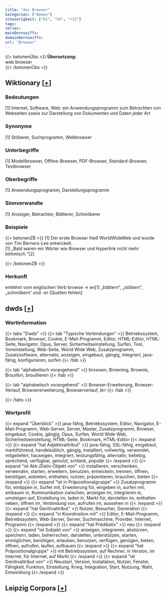 ```yaml
---
title: "der Browser"
kategorien: ["Nomen"]
schwierigkeit: ["k1", "h4", "r13"]
tags:
series:
mainDornseiffs:
domainDornseiffs:
url: "Browser"
---
```


{{< betonenÜbs >}}
**Übersetzung:**  
web browser  
{{< /betonenÜbs >}}

## Wiktionary [[+](https://de.wiktionary.org/wiki/Browser)]

### Bedeutungen
[1] Internet, Software, Web: ein Anwendungsprogramm zum Betrachten von Webseiten sowie zur Darstellung von Dokumenten und Daten jeder Art  

### Synonyme
[1] Stöberer, Suchprogramm, Webbrowser  

### Unterbegriffe
[1] Modellbrowser, Offline-Browser, PDF-Browser, Standard-Browser, Textbrowser  

### Oberbegriffe
[1] Anwendungsprogramm, Darstellungsprogramm  

### Sinnverwandte
[1] Anzeiger, Betrachter, Blätterer, Schmökerer  

### Beispiele
{{< betonenZB >}}
[1] Der erste Browser hieß WorldWideWeb und wurde von Tim Berners-Lee entwickelt.  
[1] „Bald waren mir Wörter wie Browser und Hyperlink nicht mehr böhmisch.“[2]  

{{< /betonenZB >}}
### Herkunft
entlehnt vom englischen Verb browse → en[1] „blättern“, „stöbern“, „schmökern“ und -er [Quellen fehlen]  



## dwds [[+](https://www.dwds.de/wb/Browser)]

### Wortinformation
{{< tabs "Dwds" >}}
{{< tab "Typische Verbindungen" >}}
Betriebssystem, Bookmark, Browser, Cookie, E-Mail-Programm, Editor, HTML-Editor, HTML-Seite, Navigator, Opus, Server, Sicherheitseinstellung, Surfen, Tool, Voreinstellung, Web-Seite, World Wide Web, Zusatzprogramm, Zusatzsoftware, alternativ, anzeigen, eingebaut, gängig, integriert, java-fähig, konfigurieren, surfen
{{< /tab >}}

{{< tab "alphabetisch vorangehend" >}}
browsen, Browning, Brownie, Brouillon, brouillieren
{{< /tab >}}

{{< tab "alphabetisch vorangehend" >}}
Browser-Erweiterung, Browser-Verlauf, Browsererweiterung, Browserverlauf, brr
{{< /tab >}}

{{< /tabs >}}

### Wortprofil
{{< expand "Überblick" >}} java-fähig, Betriebssystem, Editor, Navigator, E-Mail-Programm, Web-Server, Server, Master, Zusatzprogramm, Browser, eingebaut, Cookie, gängig, Opus, Surfen, World Wide Web, Sicherheitseinstellung, HTML-Seite, Bookmark, HTML-Editor {{< /expand >}}
{{< expand "hat Adjektivattribut" >}} java-fähig, SSL-fähig, eingebaut, marktführend, handelsüblich, gängig, installiert, vollwertig, verwendet, mitgeliefert, hauseigen, integriert, leistungsfähig, alternativ, beliebig, sprechend, verfügbar, genutzt, schlank, populär {{< /expand >}}
{{< expand "ist Akk./Dativ-Objekt von" >}} installieren, verschenken, verwenden, starten, erweitern, benutzen, entwickeln, trennen, öffnen, benötigen, anbieten, enthalten, nutzen, präsentieren, brauchen, bieten {{< /expand >}}
{{< expand "ist in Präpositionalgruppe" >}} Zusatzprogramm für, eintippen in, Surfer mit, Erweiterung für, eingeben in, surfen mit, einbauen in, Kommunikation zwischen, anzeigen im, integrieren in, umsteigen auf, Einstellung im, laden in, Markt für, darstellen im, enthalten neben, öffnen im, Verbindung von, aufrufen im, aussehen in {{< /expand >}}
{{< expand "hat Genitivattribut" >}} Nutzer, Besucher, Generation {{< /expand >}}
{{< expand "in Koordination mit" >}} Editor, E-Mail-Programm, Betriebssystem, Web-Server, Server, Suchmaschine, Provider, Internet, Programm {{< /expand >}}
{{< expand "hat Prädikativ" >}} neu {{< /expand >}}
{{< expand "ist Subjekt von" >}} anzeigen, integrieren, abstürzen, speichern, laden, beherrschen, darstellen, unterstützen, starten, ermöglichen, benötigen, erlauben, benutzen, verfügen, genügen, bieten, öffnen, aufrufen, laufen, aufbauen {{< /expand >}}
{{< expand "hat Präpositionalgruppe" >}} mit Betriebssystem, auf Rechner, in Version, im Internet, für Internet, auf Markt {{< /expand >}}
{{< expand "ist Genitivattribut von" >}} Neustart, Version, Installation, Nutzer, Fenster, Fähigkeit, Funktion, Einstellung, Krieg, Integration, Start, Nutzung, Wahl, Entwicklung {{< /expand >}}

## Leipzig Corpora [[+](https://corpora.uni-leipzig.de/en/res?word=Browser&corpusId=deu_newscrawl-public_2018)]

